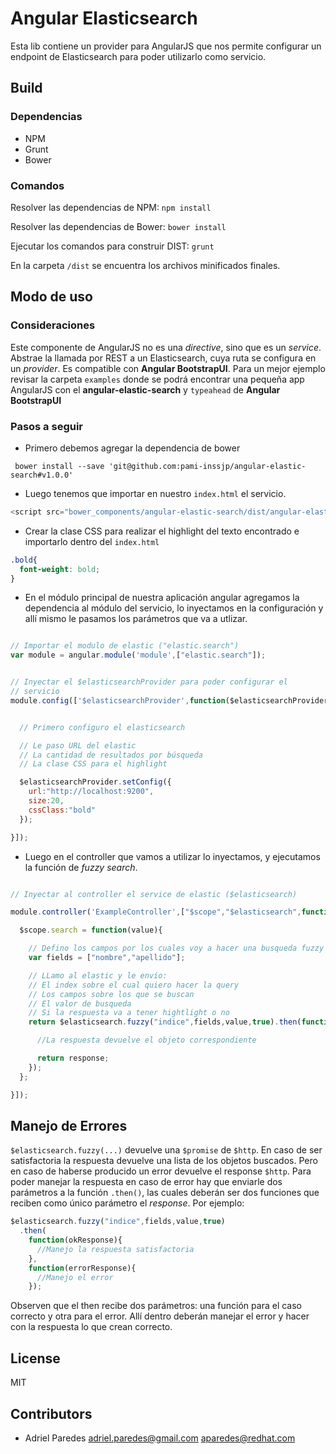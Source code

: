 # Angular Elasticsearch

Esta lib contiene un provider para AngularJS que nos permite configurar un endpoint de Elasticsearch para poder utilizarlo como servicio.


## Build

### Dependencias

* NPM
* Grunt
* Bower

### Comandos

Resolver las dependencias de NPM:
`npm install`

Resolver las dependencias de Bower:
`bower install`

Ejecutar los comandos para construir DIST:
`grunt`

En la carpeta `/dist` se encuentra los archivos minificados finales.

## Modo de uso

### Consideraciones

Este componente de AngularJS no es una _directive_, sino que es un _service_. Abstrae la llamada por REST a un Elasticsearch, cuya ruta se configura en un _provider_. Es compatible con **Angular BootstrapUI**. Para un mejor ejemplo revisar la carpeta `examples` donde se podrá encontrar una pequeña app AngularJS con el **angular-elastic-search** y `typeahead` de **Angular BootstrapUI**

### Pasos a seguir

* Primero debemos agregar la dependencia de bower

` bower install --save 'git@github.com:pami-inssjp/angular-elastic-search#v1.0.0'`

* Luego tenemos que importar en nuestro `index.html` el servicio.

```javascript
<script src="bower_components/angular-elastic-search/dist/angular-elastic-search.min.js" charset="utf-8"></script>
```

* Crear la clase CSS para realizar el highlight del texto encontrado e importarlo dentro del `index.html`

```css
.bold{
  font-weight: bold;
}
```

* En el módulo principal de nuestra aplicación angular agregamos la dependencia al módulo del servicio, lo inyectamos en la configuración y allí mismo le pasamos los parámetros que va a utlizar.

```javascript

// Importar el modulo de elastic ("elastic.search")
var module = angular.module('module',["elastic.search"]);


// Inyectar el $elasticsearchProvider para poder configurar el
// servicio
module.config(['$elasticsearchProvider',function($elasticsearchProvider){


  // Primero configuro el elasticsearch

  // Le paso URL del elastic
  // La cantidad de resultados por búsqueda
  // La clase CSS para el highlight

  $elasticsearchProvider.setConfig({
    url:"http://localhost:9200",
    size:20,
    cssClass:"bold"
  });

}]);
```
* Luego en el controller que vamos a utilizar lo inyectamos, y ejecutamos la función de _fuzzy search_.


```javascript

// Inyectar al controller el service de elastic ($elasticsearch)

module.controller('ExampleController',["$scope","$elasticsearch",function($scope,$elasticsearch){

  $scope.search = function(value){

    // Defino los campos por los cuales voy a hacer una busqueda fuzzy
    var fields = ["nombre","apellido"];

    // LLamo al elastic y le envío:
    // El index sobre el cual quiero hacer la query
    // Los campos sobre los que se buscan
    // El valor de busqueda
    // Si la respuesta va a tener hightlight o no
    return $elasticsearch.fuzzy("indice",fields,value,true).then(function(response){

      //La respuesta devuelve el objeto correspondiente

      return response;
    });
  };

}]);

```

## Manejo de Errores

`$elasticsearch.fuzzy(...)` devuelve una `$promise` de `$http`. En caso de ser satisfactoria la respuesta devuelve una lista de los objetos buscados. Pero en caso de haberse producido un error devuelve el response `$http`. Para poder manejar la respuesta en caso de error hay que enviarle dos parámetros a la función `.then()`, las cuales deberán ser dos funciones que reciben como único parámetro el _response_. Por ejemplo:

```javascript
$elasticsearch.fuzzy("indice",fields,value,true)
  .then(
    function(okResponse){
      //Manejo la respuesta satisfactoria
    },
    function(errorResponse){
      //Manejo el error
    });
```

Observen que el then recibe dos parámetros: una función para el caso correcto y otra para el error. Allí dentro deberán manejar el error y hacer con la respuesta lo que crean correcto.

## License

MIT

## Contributors
* Adriel Paredes <adriel.paredes@gmail.com> <aparedes@redhat.com>
